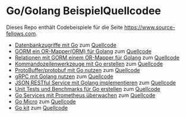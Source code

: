 # Go/Golang BeispielQuellcodee

Dieses Repo enthält Codebeispiele für die Seite https://www.source-fellows.com.

* [Datenbankzugriffe mit Go](https://www.source-fellows.com/artikel/golang-datenbankzugriffe-sql/) zum [Quellcode](./db)
* [GORM ein OR-Mapper(ORM) für Golang](https://www.source-fellows.com/artikel/go-datenbank-orm/) zum [Quellcode](./gorm)
* [Relationen mit GORM einem OR-Mapper für Golang](https://www.source-fellows.com/artikel/go-datenbank-orm-association/) zum [Quellcode](./gorm-rel)
* [Kommandozeilenwerkzeuge mit Go erstellen](https://www.source-fellows.com/artikel/go-commandline/) zum [Quellcode](./cmd)
* [ProtoBuffer/protobuf mit Go nutzen](https://www.source-fellows.com/artikel/protobuffer-mit-golang)  zum [Quellcode](./protobuffer)
* [gRPC mit Golang nutzen](https://www.source-fellows.com/artikel/grpc-mit-golang) zum [Quellcode](./grpc)
* [JSON RESTful Service mit Golang implementieren](https://www.source-fellows.com/json-rest-service-mit-golang/) zum [Quellcode](./jsonrest)
* [Unit Tests und Benchmarks für Go erstellen](https://www.source-fellows.com/unit-tests-und-benchmarks-mit-go/) zum [Quellcode](./testing)
* [Go Services mit Prometheus überwachen](https://www.source-fellows.com/go-service-mit-prometheus-ueberwachen/) zum [Quellcode](./prometheus)
* [Go Micro](https://www.source-fellows.com/go-cloud-microservice/#go-micro) zum [Quellcode](./go-micro)
* [Go kit](https://www.source-fellows.com/go-cloud-microservice/#go-kit) zum [Quellcode](./go-kit)